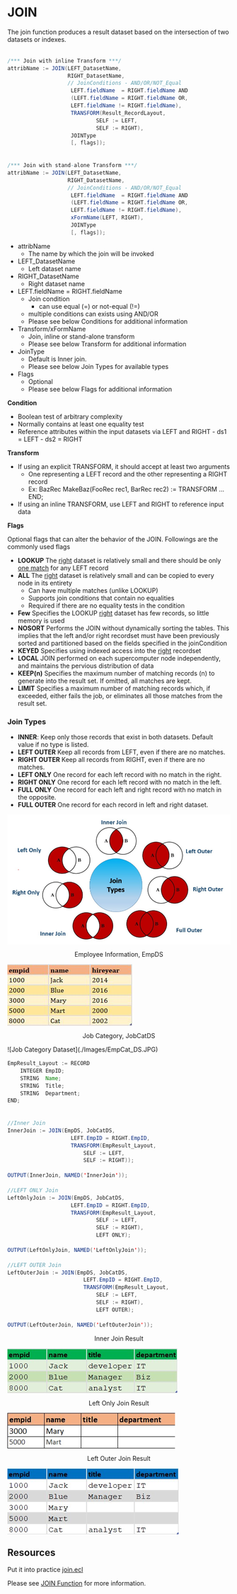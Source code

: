 # JOIN

The join function produces a result dataset based on the intersection of two datasets or indexes.

```java

/*** Join with inline Transform ***/
attribName := JOIN(LEFT_DatasetName,
                   RIGHT_DatasetName,
				   // JoinConditions - AND/OR/NOT_Equal
					LEFT.fieldName  = RIGHT.fieldName AND
					(LEFT.fieldName = RIGHT.fieldName OR,
					LEFT.fieldName != RIGHT.fieldName),
					TRANSFORM(Result_RecordLayout,
							SELF := LEFT,
							SELF := RIGHT),
                    JOINType
					[, flags]);


/*** Join with stand-alone Transform ***/
attribName := JOIN(LEFT_DatasetName,
                   RIGHT_DatasetName,
				   // JoinConditions - AND/OR/NOT_Equal
					LEFT.fieldName  = RIGHT.fieldName AND
					(LEFT.fieldName = RIGHT.fieldName OR,
					LEFT.fieldName != RIGHT.fieldName),
					xFormName(LEFT, RIGHT),
                    JOINType
                    [, flags]);
```

- attribName
  - The name by which the join will be invoked
- LEFT_DatasetName
  - Left dataset name
- RIGHT_DatasetName
  - Right dataset name
- LEFT.fieldName = RIGHT.fieldName
  - Join condition
    - can use equal (=) or not-equal (!=)
  - multiple conditions can exists using AND/OR
  - Please see below Conditions for additional information
- Transform/xFormName
  - Join, inline or stand-alone transform
  - Please see below Transform for additional information
- JoinType
  - Default is Inner join.
  - Please see below Join Types for available types
- Flags
  - Optional
  - Please see below Flags for additional information

**Condition**

- Boolean test of arbitrary complexity
- Normally contains at least one equality test
- Reference attributes within the input datasets via LEFT and RIGHT - ds1 = LEFT - ds2 = RIGHT

**Transform**

- If using an explicit TRANSFORM, it should accept at least two arguments
  - One representing a LEFT record and the other representing a RIGHT record
  - Ex: BazRec MakeBaz(FooRec rec1, BarRec rec2) := TRANSFORM … END;
- If using an inline TRANSFORM, use LEFT and RIGHT to reference input data

**Flags**

Optional flags that can alter the behavior of the JOIN. Followings are the commonly used flags

- **LOOKUP** The <u>right</u> dataset is relatively small and there should be only <u>one match</u> for any LEFT record
- **ALL** The <u>right</u> dataset is relatively small and can be copied to every node in its entirety
  - Can have multiple matches (unlike LOOKUP)
  - Supports join conditions that contain no equalities
  - Required if there are no equality tests in the condition
- **Few** Specifies the LOOKUP <u>right</u> dataset has few records, so little memory is used
- **NOSORT** Performs the JOIN without dynamically sorting the tables. This implies that the left and/or right recordset must have been previously sorted and partitioned based on the fields specified in the joinCondition
- **KEYED** Specifies using indexed access into the <u>right</u> recordset
- **LOCAL** JOIN performed on each supercomputer node independently, and maintains the pervious distribution of data
- **KEEP(n)** Specifies the maximum number of matching records (n) to generate into the result set. If omitted, all matches are kept.
- **LIMIT** Specifies a maximum number of matching records which, if exceeded, either fails the job, or eliminates all those matches from the result set.

### Join Types

- **INNER**: Keep only those records that exist in both datasets. Default value if no type is listed.
- **LEFT OUTER** Keep all records from LEFT, even if there are no matches.
- **RIGHT OUTER** Keep all records from RIGHT, even if there are no matches.
- **LEFT ONLY** One record for each left record with no match in the right.
- **RIGHT ONLY** One record for each left record with no match in the left.
- **FULL ONLY** One record for each left and right record with no match in the opposite.
- **FULL OUTER** One record for each record in left and right dataset.

<img align="center" src="./Images/joinTypes.jpg" />

<p style="text-align: center"> Employee Information, EmpDS</p>
<img align="center" src="./Images/EmpID_DS.JPG"/>

<p style="text-align: center"> Job Category, JobCatDS</p>
![Job Category Dataset](./Images/EmpCat_DS.JPG)

```java
EmpResult_Layout := RECORD
    INTEGER EmpID;
	STRING  Name;
	STRING  Title;
	STRING  Department;
END;


//Inner Join
InnerJoin := JOIN(EmpDS, JobCatDS,
					LEFT.EmpID = RIGHT.EmpID,
					TRANSFORM(EmpResult_Layout,
						SELF := LEFT,
						SELF := RIGHT));

OUTPUT(InnerJoin, NAMED('InnerJoin'));

//LEFT ONLY Join
LeftOnlyJoin := JOIN(EmpDS, JobCatDS,
					LEFT.EmpID = RIGHT.EmpID,
					TRANSFORM(EmpResult_Layout,
							SELF := LEFT,
							SELF := RIGHT),
							LEFT ONLY);

OUTPUT(LeftOnlyJoin, NAMED('LeftOnlyJoin'));

//LEFT OUTER Join
LeftOuterJoin := JOIN(EmpDS, JobCatDS,
						LEFT.EmpID = RIGHT.EmpID,
						TRANSFORM(EmpResult_Layout,
							SELF := LEFT,
							SELF := RIGHT),
							LEFT OUTER);

OUTPUT(LeftOuterJoin, NAMED('LeftOuterJoin'));

```

<p style="text-align: center"> Inner Join Result</p>
<img align="center" src="./Images/EmpInnerJoin.JPG" />

<p style="text-align: center"> Left Only Join Result</p>
<img align="center" src="./Images/EmpLeftOnly.JPG" />

<p style="text-align: center"> Left Outer Join Result</p>
<img align="center" src="./Images/EMp_LeftOuter.JPG" />

## Resources

Put it into practice [join.ecl](https://ide.hpccsystems.com/workspaces/share/291d17d9-e5cb-4fac-83c2-ac5997c28a31)

Please see [JOIN Function](https://hpccsystems.com/training/documentation/ecl-language-reference/html/JOIN.html) for more information.
